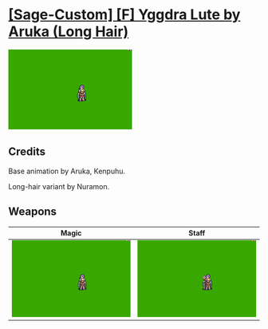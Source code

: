 # [\[Sage-Custom\] \[F\] Yggdra Lute by Aruka \(Long Hair\)](./)
 

<img src="./6.%20Magic/Magic_000.png" alt="[Sage-Custom] [F] Yggdra Lute by Aruka (Long Hair) standing" />

## Credits

Base animation by Aruka, Kenpuhu.

Long-hair variant by Nuramon.

## Weapons
 

|Magic |Staff |
|  :---: | :---: |
| <img alt="Magic animation" src="./6.%20Magic/Magic.gif" /> | <img alt="Staff animation" src="./7.%20Staff/Staff.gif" /> |
